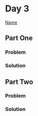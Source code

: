 # Day 3

[Name](https://adventofcode.com/2024/day/3)

## Part One

### Problem

### Solution

## Part Two

### Problem

### Solution
